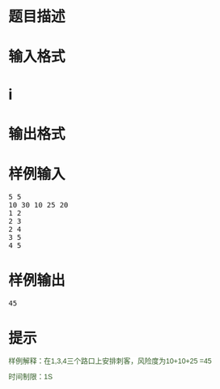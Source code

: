 

# 题目描述



# 输入格式



# i



# 输出格式



# 样例输入


<pre>5 5
10 30 10 25 20
1 2
2 3
2 4
3 5
4 5
</pre>

# 样例输出


<pre>45</pre>

# 提示


<p>
	<span style="font-family:&#39;Microsoft YaHei&#39;;font-size:14px;"><span style="color:#355F29;font-family:&#39;WenQuanYi Micro Hei Mono&#39;, &#39;WenQuanYi Micro Hei&#39;, &#39;Microsoft Yahei Mono&#39;, &#39;Microsoft Yahei&#39;, sans-serif;line-height:17px;background-color:#FFFFFF;">样例解释：在1,3,4三个路口上安排刺客，风险度为10+10+25 =45</span></span>
</p>
<p>
	<span style="font-family:&#39;Microsoft YaHei&#39;;font-size:14px;"><span style="color:#355F29;font-family:&#39;WenQuanYi Micro Hei Mono&#39;, &#39;WenQuanYi Micro Hei&#39;, &#39;Microsoft Yahei Mono&#39;, &#39;Microsoft Yahei&#39;, sans-serif;line-height:17px;background-color:#FFFFFF;"><span style="color:#355F29;font-family:&#39;WenQuanYi Micro Hei Mono&#39;, &#39;WenQuanYi Micro Hei&#39;, &#39;Microsoft Yahei Mono&#39;, &#39;Microsoft Yahei&#39;, sans-serif;line-height:17px;background-color:#FFFFFF;">时间制限：1S</span></span></span> 
</p>
<h3>
	<span><span style="font-size:15px;"><span></span><br/>
</span></span>
</h3>
